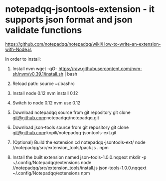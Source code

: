 # notepadqq-jsontools-extension - it supports json format and json validate functions

https://github.com/notepadqq/notepadqq/wiki/How-to-write-an-extension-with-Node.js

In order to install:
1. Install nvm
wget -qO- https://raw.githubusercontent.com/nvm-sh/nvm/v0.39.1/install.sh | bash

2. Reload path:
source ~/.bashrc

3. Install node 0.12
nvm install 0.12

4. Switch to node 0.12
nvm use 0.12

5. Download notepadqq source from git repository
git clone git@github.com:notepadqq/notepadqq.git

6. Download json-tools source from git repository
git clone git@github.com:kopili/notepadqq-jsontools-ext.git

7. (Optional) Build the extension
cd notepadqq-jsontools-ext/
node /<path-to-your-repo>/notepadqq/src/extension_tools/pack.js . npm

8. Install the built extension named json-tools-1.0.0.nqqext
mkdir -p ~/.config/Notepadqq/extensions
node /<path-to-your-repo>/notepadqq/src/extension_tools/install.js json-tools-1.0.0.nqqext ~/.config/Notepadqq/extensions npm
